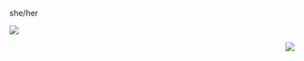 she/her
<p align="left">   <img src="https://avatars.githubusercontent.com/u/145301495?s=400&u=ddb8f7e78067fd37d293af043f5f27e60e70d0c0&v=4"/> </p>
<p align="right">   <img src="https://cdn.pixabay.com/animation/2023/05/17/16/04/16-04-26-783_512.gif"/> </p>
